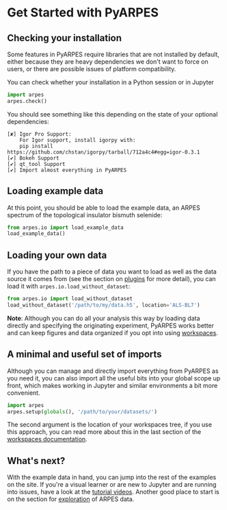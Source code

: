 # Get Started with PyARPES

## Checking your installation

Some features in PyARPES require libraries that are not installed by default, 
either because they are heavy dependencies we don't want to force on users, or there 
are possible issues of platform compatibility.

You can check whether your installation in a Python session or in Jupyter

```python
import arpes
arpes.check()
```

You should see something like this depending on the state of your optional dependencies:

```text
[✘] Igor Pro Support:
	For Igor support, install igorpy with: 
	pip install https://github.com/chstan/igorpy/tarball/712a4c4#egg=igor-0.3.1
[✔] Bokeh Support
[✔] qt_tool Support
[✔] Import almost everything in PyARPES
```

## Loading example data

At this point, you should be able to load the example data, an ARPES spectrum of 
the topological insulator bismuth selenide:

```python
from arpes.io import load_example_data
load_example_data()
```

## Loading your own data

If you have the path to a piece of data you want to load as well as the data source it 
comes from (see the section on [plugins](/writing-plugins) for more detail), you can load it
with `arpes.io.load_without_dataset`:

```python
from arpes.io import load_without_dataset
load_without_dataset('/path/to/my/data.h5', location='ALS-BL7')
```   

**Note**: Although you can do all your analysis this way by loading data directly and 
specifying  the originating experiment, PyARPES works better and can keep figures and 
data organized if you opt into using [workspaces](/workspaces).  


## A minimal and useful set of imports

Although you can manage and directly import everything from PyARPES as you need it, 
you can also import all the useful bits into your global scope up front, which makes 
working in Jupyter and similar environments a bit more convenient.

```python
import arpes
arpes.setup(globals(), '/path/to/your/datasets/')
```

The second argument is the location of your workspaces tree, if you use this approach, you 
can read more about this in the last section of the [workspaces documentation](/workspaces).  

## What's next?

With the example data in hand, you can jump into the rest of the examples on the site. 
If you're a visual learner or are new to Jupyter and are running into issues, have a look at 
the [tutorial videos](/example-videos).
Another good place to start is on the section for [exploration](/basic-data-exploration) of 
ARPES data. 



